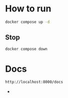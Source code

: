 # How to run

```bash
docker compose up -d
```

## Stop

```bash
docker compose down
```

# Docs
```bash
http://localhost:8000/docs
```
-